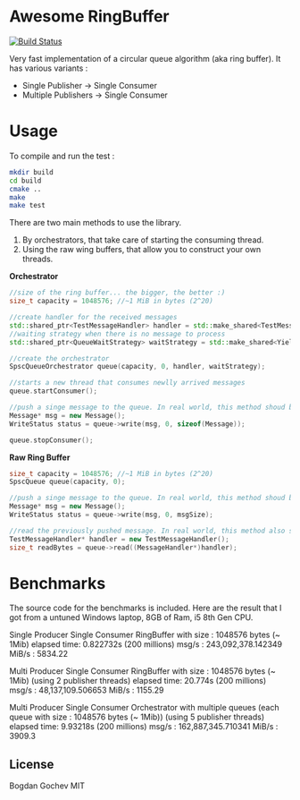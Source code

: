 # Awesome RingBuffer


[![Build Status](https://travis-ci.org/awesome-ringbuffer/cmake-basics.png?branch=master)](https://travis-ci.org/borer/awesome-ringbuffer)

Very fast implementation of a circular queue algorithm (aka ring buffer).
It has various variants :
- Single Publisher -> Single Consumer
- Multiple Publishers -> Single Consumer


# Usage

To compile and run the test :
 
```sh
mkdir build
cd build
cmake ..
make
make test
```

There are two main methods to use the library. 
 1) By orchestrators, that take care of starting the consuming thread.
 2) Using the raw wing buffers, that allow you to construct your own threads.

__Orchestrator__
```c++
//size of the ring buffer... the bigger, the better :)
size_t capacity = 1048576; //~1 MiB in bytes (2^20)

//create handler for the received messages
std::shared_ptr<TestMessageHandler> handler = std::make_shared<TestMessageHandler>();
//waiting strategy when there is no message to process
std::shared_ptr<QueueWaitStrategy> waitStrategy = std::make_shared<YieldingStrategy>();

//create the orchestrator 
SpscQueueOrchestrator queue(capacity, 0, handler, waitStrategy);

//starts a new thread that consumes newlly arrived messages
queue.startConsumer();

//push a singe message to the queue. In real world, this method shoud be called from a different thread.
Message* msg = new Message();
WriteStatus status = queue->write(msg, 0, sizeof(Message));

queue.stopConsumer();
```

__Raw Ring Buffer__

```c++
size_t capacity = 1048576; //~1 MiB in bytes (2^20)
SpscQueue queue(capacity, 0);

//push a singe message to the queue. In real world, this method shoud be called from a different thread.
Message* msg = new Message();
WriteStatus status = queue->write(msg, 0, msgSize);

//read the previously pushed message. In real world, this method also shoud be called from a different thread.
TestMessageHandler* handler = new TestMessageHandler();
size_t readBytes = queue->read((MessageHandler*)handler);
```

# Benchmarks

The source code for the benchmarks is included. Here are the result that I got from a untuned Windows laptop, 8GB of Ram, i5 8th Gen CPU.

Single Producer Single Consumer RingBuffer with size : 1048576 bytes (~ 1Mib)
 elapsed time: 0.822732s (200 millions)
 msg/s : 243,092,378.142349
 MiB/s : 5834.22
 
 Multi Producer Single Consumer RingBuffer with size : 1048576 bytes (~ 1Mib) (using 2 publisher threads)
 elapsed time: 20.774s (200 millions)
 msg/s : 48,137,109.506653
 MiB/s : 1155.29
 
  Multi Producer Single Consumer Orchestrator with multiple queues (each queue with size : 1048576 bytes (~ 1Mib)) (using 5 publisher threads)
 elapsed time: 9.93218s (200 millions)
 msg/s : 162,887,345.710341
 MiB/s : 3909.3

License
----
Bogdan Gochev
MIT
